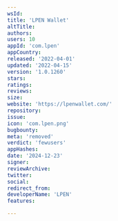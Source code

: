 ```yaml
---
wsId: 
title: 'LPEN Wallet'
altTitle: 
authors: 
users: 10
appId: 'com.lpen'
appCountry: 
released: '2022-04-01'
updated: '2022-04-15'
version: '1.0.1260'
stars: 
ratings: 
reviews: 
size: 
website: 'https://lpenwallet.com/'
repository: 
issue: 
icon: 'com.lpen.png'
bugbounty: 
meta: 'removed'
verdict: 'fewusers'
appHashes: 
date: '2024-12-23'
signer: 
reviewArchive: 
twitter: 
social: 
redirect_from: 
developerName: 'LPEN'
features: 

---
```


